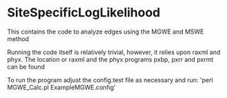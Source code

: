 # SiteSpecificLogLikelihood
This contains the code to analyze edges using the MGWE and MSWE method

Running the code itself is relatively trivial, however, it relies upon
raxml and phyx. The location or raxml and the phyx programs pxbp, pxrr
and pxrmt can be found

To run the program adjust the config.test file as necessary
and run: 'perl MGWE_Calc.pl ExampleMGWE.config'
